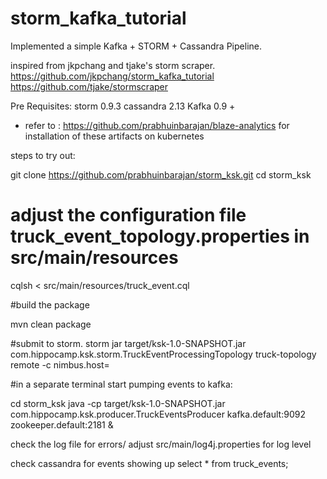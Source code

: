# storm_kafka_tutorial

Implemented a simple Kafka + STORM + Cassandra Pipeline.


inspired from jkpchang and tjake's storm scraper.
https://github.com/jkpchang/storm_kafka_tutorial
https://github.com/tjake/stormscraper

Pre Requisites:
storm 0.9.3 
cassandra 2.13
Kafka 0.9 + 

- refer to : https://github.com/prabhuinbarajan/blaze-analytics for installation of these artifacts on kubernetes


steps to try out:

git clone https://github.com/prabhuinbarajan/storm_ksk.git
cd storm_ksk
# adjust the configuration file truck_event_topology.properties in src/main/resources
cqlsh < src/main/resources/truck_event.cql

#build the package

mvn clean package

#submit to storm.
storm jar target/ksk-1.0-SNAPSHOT.jar com.hippocamp.ksk.storm.TruckEventProcessingTopology truck-topology remote -c nimbus.host=<your host>

#in a separate terminal start pumping events to kafka:

cd storm_ksk
java -cp target/ksk-1.0-SNAPSHOT.jar com.hippocamp.ksk.producer.TruckEventsProducer kafka.default:9092 zookeeper.default:2181 &

check the log file for errors/ adjust src/main/log4j.properties for log level

check cassandra for events showing up
select * from truck_events;


